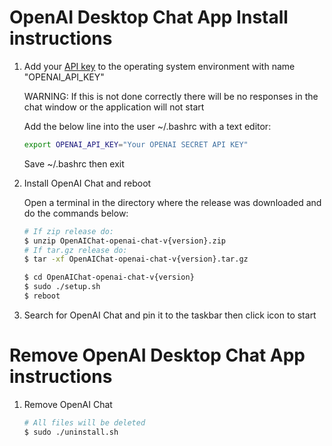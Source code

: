 # OpenAI Desktop Chat App Install instructions

1. Add your [API key](https://beta.openai.com/account/api-keys) to the operating system environment with name "OPENAI_API_KEY" 

   WARNING: If this is not done correctly there will be no responses in the chat window or the application will not start
   
   Add the below line into the user ~/.bashrc with a text editor:
   
   ```bash
   export OPENAI_API_KEY="Your OPENAI SECRET API KEY"
   ```   
   Save ~/.bashrc then exit   
   
6. Install OpenAI Chat and reboot 
	
   Open a terminal in the directory where the release was downloaded and do the commands below:

   ```bash
   # If zip release do:
   $ unzip OpenAIChat-openai-chat-v{version}.zip
   # If tar.gz release do: 
   $ tar -xf OpenAIChat-openai-chat-v{version}.tar.gz
   
   $ cd OpenAIChat-openai-chat-v{version}
   $ sudo ./setup.sh
   $ reboot
   ```
   
7. Search for OpenAI Chat and pin it to the taskbar then click icon to start

# Remove OpenAI Desktop Chat App instructions

1. Remove OpenAI Chat
   ```bash
   # All files will be deleted
   $ sudo ./uninstall.sh
   ```
